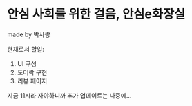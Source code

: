 # 안심 사회를 위한 걸음, 안심e화장실

made by 박사랑

현재로서 할일:
1. UI 구성
2. 도어락 구현
3. 리뷰 페이지

지금 11시라 자야하니까 추가 업데이트는 나중에...
